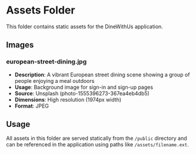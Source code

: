 # Assets Folder

This folder contains static assets for the DineWithUs application.

## Images

### european-street-dining.jpg
- **Description**: A vibrant European street dining scene showing a group of people enjoying a meal outdoors
- **Usage**: Background image for sign-in and sign-up pages
- **Source**: Unsplash (photo-1555396273-367ea4eb4db5)
- **Dimensions**: High resolution (1974px width)
- **Format**: JPEG

## Usage

All assets in this folder are served statically from the `/public` directory and can be referenced in the application using paths like `/assets/filename.ext`.
